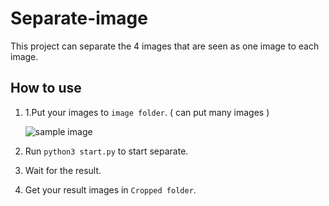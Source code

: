 # Separate-image
 This project can separate the 4 images that are seen as one image to each image.

## How to use

 1. 1.Put your images to `image folder`. ( can put many images ) 
 
	 ![sample image](https://media.discordapp.net/attachments/1096441800501239851/1098669286744150096/BoSoJi_monkey_king_973cc7b6-312d-4afc-a3a7-da836fa3731d.png?width=300&height=300)
  
 2. Run `python3 start.py` to start separate.
 3. Wait for the result.
 4. Get your result images in `Cropped folder`.
 
